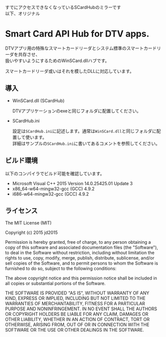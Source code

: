 ﻿すでにアクセスできなくなっているSCardHubのミラーです  
以下、オリジナル  

# Smart Card API Hub for DTV apps. #

DTVアプリ用の特殊なスマートカードリーダとシステム標準のスマートカードリーダを共存させ、  
扱いやすいようにするためのWinSCard.dllハブです。

スマートカードリーダ或いはそれを模したDLLに対応しています。

## 導入 ##

* WinSCard.dll (SCardHub)

	DTVアプリケーションのexeと同じフォルダに配置してください。

* SCardHub.ini

	設定は`SCardHub.ini`に記述します。通常は`WinSCard.dll`と同じフォルダに配置して使います。  
	詳細はサンプルの`SCardHub.ini`に書いてあるコメントを参照してください。

## ビルド環境 ##

以下のコンパイラでビルド可能を確認しています。

* Microsoft Visual C++ 2015 Version 14.0.25425.01 Update 3
* x86_64-w64-mingw32-gcc (GCC) 4.9.2
* i686-w64-mingw32-gcc (GCC) 4.9.2

## ライセンス ##

The MIT License (MIT)

Copyright (c) 2015 jd2015

Permission is hereby granted, free of charge, to any person obtaining a copy
of this software and associated documentation files (the "Software"), to deal
in the Software without restriction, including without limitation the rights
to use, copy, modify, merge, publish, distribute, sublicense, and/or sell
copies of the Software, and to permit persons to whom the Software is
furnished to do so, subject to the following conditions:

The above copyright notice and this permission notice shall be included in
all copies or substantial portions of the Software.

THE SOFTWARE IS PROVIDED "AS IS", WITHOUT WARRANTY OF ANY KIND, EXPRESS OR
IMPLIED, INCLUDING BUT NOT LIMITED TO THE WARRANTIES OF MERCHANTABILITY,
FITNESS FOR A PARTICULAR PURPOSE AND NONINFRINGEMENT. IN NO EVENT SHALL THE
AUTHORS OR COPYRIGHT HOLDERS BE LIABLE FOR ANY CLAIM, DAMAGES OR OTHER
LIABILITY, WHETHER IN AN ACTION OF CONTRACT, TORT OR OTHERWISE, ARISING FROM,
OUT OF OR IN CONNECTION WITH THE SOFTWARE OR THE USE OR OTHER DEALINGS IN
THE SOFTWARE.

